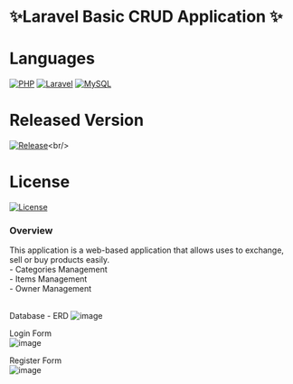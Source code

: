 <h1> ✨Laravel Basic CRUD Application ✨</h1> 

# Languages
[![PHP](https://img.shields.io/badge/PHP-blue)](https://www.php.net/)
[![Laravel](https://img.shields.io/badge/Laravel-red.svg)](https://laravel.com/)
[![MySQL](https://img.shields.io/badge/MySQL-blue)](https://www.mysql.com/)

# Released Version
[![Release](https://badgen.net/github/release/mayphyusinthant/attendance_mgmt_system?include_prereleases&label=Release)]([https://github.com/mayphyusinthant/attendance_mgmt_system/releases/tag](https://github.com/mayphyusinthant/attendance_mgmt_system/releases/tag/v1.0-alpha.1))<br/>

# License
[![License](https://img.shields.io/badge/License-MIT%202.0-blue.svg)](LICENSE)

<h3> Overview </h3>
This application is a web-based application that allows uses to exchange, sell or buy products easily. <br/>
- Categories Management <br/>
- Items Management <br/>
- Owner Management <br/> <br/> 

Database - ERD 
![image](https://github.com/mayphyusinthant/CRUD_App/assets/154217638/74b39427-0b88-45b0-930a-c50687816a76)


Login Form<br/>
![image](https://github.com/mayphyusinthant/CRUD_App/assets/154217638/cb9d6e86-b4ad-443e-b659-1ad887f144d5)


Register Form<br/>
![image](https://github.com/mayphyusinthant/CRUD_App/assets/154217638/b6f2e247-a8c1-4f0c-86b1-c527c0ef9053)


